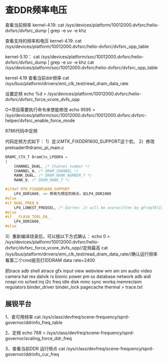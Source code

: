 # 查DDR频率电压

查看当前频率
kernel-4.19:
cat /sys/devices/platform/10012000.dvfsrc/helio-dvfsrc/dvfsrc_dump | grep -e uv -e khz

查看支持的频率和电压
kernel-4.19:
cat /sys/devices/platform/10012000.dvfsrc/helio-dvfsrc/dvfsrc_opp_table

kernel-5.10：
cat /sys/devices/platform/soc/10012000.dvfsrc/helio-dvfsrc/dvfsrc_dump | grep -e uv -e khz
cat /sys/devices/platform/soc/10012000.dvfsrc/helio-dvfsrc/dvfsrc_opp_table

kernel 4.19 查看当前ddr频率
cat /sys/bus/platform/drivers/emi_clk_test/read_dram_data_rate

设置定频
echo %d  > /sys/devices/platform/10012000.dvfsrc/helio-dvfsrc/dvfsrc_force_vcore_dvfs_opp

O+项目需要执行命令来使能修改
echo 9595 > /sys/devices/platform/soc/10012000.dvfsrc/10012000.dvfsrc:dvfsrc-helper/dvfsrc_enable_force_mode

8786代码中定频

代码定频方式如下：
1）定义MTK_FIXDDR1600_SUPPORT这个宏。
2）修改preloader中dramc_pi_main.c

```C
DRAMC_CTX_T DramCtx_LPDDR4 =
{
    CHANNEL_DUAL, /* Channel number */
    CHANNEL_A, /* DRAM_CHANNEL */
    RANK_DUAL, /* DRAM_RANK_NUMBER_T */
    RANK_0, /* DRAM_RANK_T */

#ifdef MTK_FIXDDR1600_SUPPORT
    LP4_DDR1600, => 修改为想定的频点，如LP4_DDR2400
#else
#if DUAL_FREQ_K
    LP4_LOWEST_FREQSEL, /* Darren: it will be overwritten by gFreqTbl[DRAM_DFS_SHUFFLE_3].freq_sel (Init_DRAM) */
#else
#if __FLASH_TOOL_DA__
    LP4_DDR1600,
#else
```

3）重新编译烧录后，可以按以下方式确认：
echo 0 > /sys/devices/platform/10012000.dvfsrc/helio-dvfsrc/dvfsrc_force_vcore_dvfs_opp//定频最高
cat /sys/bus/platform/drivers/emi_clk_test/read_dram_data_rate//确认运行频率
看第二个cmd是否打印DRAM data rate=2400

抓trace
adb shell atrace gfx input view webview wm am sm audio video camera hal res dalvik rs bionic power pm ss database network adb aidl nnapi rro sched irq i2c freq idle disk mmc sync workq memreclaim regulators binder_driver binder_lock pagecache thermal > trace.txt

## 展锐平台

1、查可用频率
cat  /sys/class/devfreq/scene-frequency/sprd-governor/ddrinfo_freq_table

2、定频
echo 768 > /sys/class/devfreq/scene-frequency/sprd-governor/scaling_force_ddr_freq

3、查看当前DDR 运行频点
cat /sys/class/devfreq/scene-frequency/sprd-governor/ddrinfo_cur_freq
